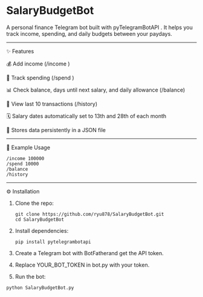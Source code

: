 # SalaryBudgetBot
A personal finance Telegram bot built with pyTelegramBotAPI . It helps you track income, spending, and daily budgets between your paydays.

---
✨ Features

💰 Add income (/income <amount>)

🛒 Track spending (/spend <amount>)

📊 Check balance, days until next salary, and daily allowance (/balance)

📜 View last 10 transactions (/history)

🗓 Salary dates automatically set to 13th and 28th of each month

💾 Stores data persistently in a JSON file


---
📖 Example Usage

```
/income 100000
/spend 10000
/balance
/history
```

---
⚙️ Installation

1. Clone the repo:
   ```
   git clone https://github.com/ryu878/SalaryBudgetBot.git
   cd SalaryBudgetBot
   ```
2. Install dependencies:

   ```
   pip install pytelegrambotapi
   ```

3. Create a Telegram bot with BotFatherand get the API token.
4. Replace YOUR_BOT_TOKEN in bot.py with your token.
5. Run the bot:
  ```
python SalaryBudgetBot.py
```
